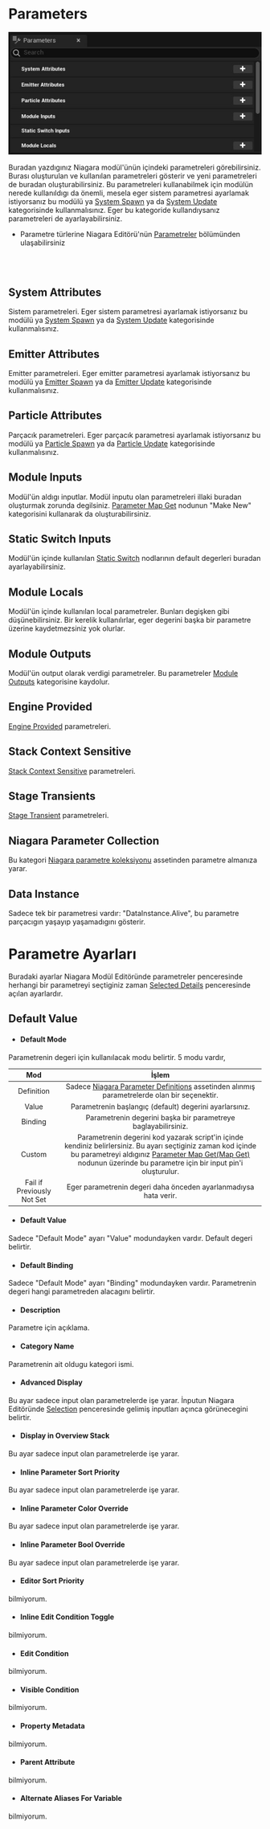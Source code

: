 # Parameters
<img src="../../../Dosyalar/Niagara_Module_Editor_Parameters.jpg">


Buradan yazdıgınız Niagara modül'ünün içindeki parametreleri görebilirsiniz. Burası oluşturulan ve kullanılan parametreleri gösterir ve yeni parametreleri de buradan oluşturabilirsiniz. Bu parametreleri kullanabilmek için modülün nerede kullanıldıgı da önemli, mesela eger sistem parametresi ayarlamak istiyorsanız bu modülü ya [System Spawn](../../Niagara%20Editörü/Graph#system-spawn) ya da [System Update](../../Niagara%20Editörü/Graph#system-update) kategorisinde kullanmalısınız. Eger bu kategoride kullandıysanız parametreleri de ayarlayabilirsiniz.

* Parametre türlerine Niagara Editörü'nün [Parametreler](../../Niagara%20Editörü/Parameters#parametre-türleri) bölümünden ulaşabilirsiniz

<br>
<br>


## System Attributes
Sistem parametreleri. Eger sistem parametresi ayarlamak istiyorsanız bu modülü ya [System Spawn](../../Niagara%20Editörü/Graph#system-spawn) ya da [System Update](../../Niagara%20Editörü/Graph#system-update) kategorisinde kullanmalısınız.

## Emitter Attributes
Emitter parametreleri. Eger emitter parametresi ayarlamak istiyorsanız bu modülü ya [Emitter Spawn](../../Niagara%20Editörü/Graph#emitter-spawn) ya da [Emitter Update](../../Niagara%20Editörü/Graph#emitter-update) kategorisinde kullanmalısınız.

## Particle Attributes
Parçacık parametreleri. Eger parçacık parametresi ayarlamak istiyorsanız bu modülü ya [Particle Spawn](../../Niagara%20Editörü/Graph#particle-spawn) ya da [Particle Update](../../Niagara%20Editörü/Graph#particle-update) kategorisinde kullanmalısınız.

## Module Inputs
Modül'ün aldıgı inputlar. Modül inputu olan parametreleri illaki buradan oluşturmak zorunda degilsiniz. [Parameter Map Get](../Nodlar#parameter-map-getmap-get) nodunun "Make New" kategorisini kullanarak da oluşturabilirsiniz.

## Static Switch Inputs
Modül'ün içinde kullanılan [Static Switch](../Nodlar#static-switch) nodlarının default degerleri buradan ayarlayabilirsiniz.

## Module Locals
Modül'ün içinde kullanılan local parametreler. Bunları degişken gibi düşünebilirsiniz. Bir kerelik kullanılırlar, eger degerini başka bir parametre üzerine kaydetmezsiniz yok olurlar. 

## Module Outputs
Modül'ün output olarak verdigi parametreler. Bu parametreler [Module Outputs](../../Niagara%20Editörü/Parameters#module-outputs) kategorisine kaydolur.

## Engine Provided
[Engine Provided](../../Niagara%20Editörü/Parameters#engine-provided) parametreleri.

## Stack Context Sensitive
[Stack Context Sensitive](../../Niagara%20Editörü/Parameters#stack-context-sensitive) parametreleri.

## Stage Transients
[Stage Transient](../../Niagara%20Editörü/Parameters#stage-transients) parametreleri.

## Niagara Parameter Collection
Bu kategori [Niagara parametre koleksiyonu](../../../Assetler/Niagara%20Parametre%20Koleksiyonu) assetinden parametre almanıza yarar.

## Data Instance
Sadece tek bir parametresi vardır: "DataInstance.Alive", bu parametre parçacıgın yaşayıp yaşamadıgını gösterir.




# Parametre Ayarları

Buradaki ayarlar Niagara Modül Editöründe parametreler penceresinde herhangi bir parametreyi seçtiginiz zaman [Selected Details](../Selected%20Details) penceresinde açılan ayarlardır.


## Default Value

* #### Default Mode
Parametrenin degeri için kullanılacak modu belirtir. 5 modu vardır,

Mod | İşlem
:---: | :---:
Definition | Sadece [Niagara Parameter Definitions](../../../Assetler/Niagara%20Parameter%20Definitions#niagara-parameter-definitions) assetinden alınmış parametrelerde olan bir seçenektir.
Value | Parametrenin başlangıç (default) degerini ayarlarsınız.
Binding | Parametrenin degerini başka bir parametreye baglayabilirsiniz.
Custom | Parametrenin degerini kod yazarak script'in içinde kendiniz belirlersiniz. Bu ayarı seçtiginiz zaman kod içinde bu parametreyi aldıgınız [Parameter Map Get(Map Get)](../Nodlar#parameter-map-getmap-get) nodunun üzerinde bu parametre için bir input pin'i oluşturulur.
Fail if Previously Not Set | Eger parametrenin degeri daha önceden ayarlanmadıysa hata verir.


* #### Default Value
Sadece "Default Mode" ayarı "Value" modundayken vardır. Default degeri belirtir.

* #### Default Binding
Sadece "Default Mode" ayarı "Binding" modundayken vardır. Parametrenin degeri hangi parametreden alacagını belirtir.

* #### Description
Parametre için açıklama.

* #### Category Name
Parametrenin ait oldugu kategori ismi.

* #### Advanced Display
Bu ayar sadece input olan parametrelerde işe yarar. İnputun Niagara Editöründe [Selection](../../Niagara%20Editörü/Selection) penceresinde gelimiş inputları açınca görünecegini belirtir.

* #### Display in Overview Stack
Bu ayar sadece input olan parametrelerde işe yarar.

* #### Inline Parameter Sort Priority
Bu ayar sadece input olan parametrelerde işe yarar.

* #### Inline Parameter Color Override
Bu ayar sadece input olan parametrelerde işe yarar.

* #### Inline Parameter Bool Override
Bu ayar sadece input olan parametrelerde işe yarar.

* #### Editor Sort Priority
bilmiyorum.

* #### Inline Edit Condition Toggle
bilmiyorum.

* #### Edit Condition
bilmiyorum.

* #### Visible Condition
bilmiyorum.

* #### Property Metadata
bilmiyorum.

* #### Parent Attribute
bilmiyorum.

* #### Alternate Aliases For Variable
bilmiyorum.








